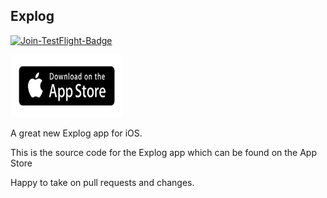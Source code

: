 ## Explog 

[![Join-TestFlight-Badge](https://img.shields.io/badge/Join-TestFlight-blue.svg)](https://testflight.apple.com/join/vioz5WEX) 

[<img src="/img/app-store-badge.png" width="180" height="100">](https://itunes.apple.com/kr/app/explog/id1441416225?l=en&mt=8)

A great new Explog app for iOS.

This is the source code for the Explog app which can be found on the App Store 

Happy to take on pull requests and changes.